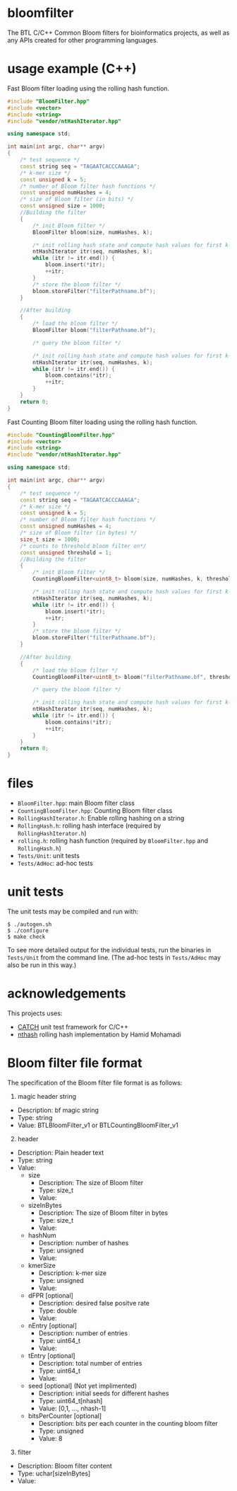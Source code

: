 # bloomfilter

The BTL C/C++ Common Bloom filters for bioinformatics projects, as well as any APIs created for other programming languages.

# usage example (C++)

Fast Bloom filter loading using the rolling hash function.

```C++
#include "BloomFilter.hpp"
#include <vector>
#include <string>
#include "vendor/ntHashIterator.hpp"

using namespace std;

int main(int argc, char** argv)
{
    /* test sequence */
    const string seq = "TAGAATCACCCAAAGA";
    /* k-mer size */
    const unsigned k = 5;
    /* number of Bloom filter hash functions */
    const unsigned numHashes = 4;
    /* size of Bloom filter (in bits) */
    const unsigned size = 1000;
	//Building the filter
	{
		/* init Bloom filter */
		BloomFilter bloom(size, numHashes, k);

		/* init rolling hash state and compute hash values for first k-mer */
		ntHashIterator itr(seq, numHashes, k);
		while (itr != itr.end()) {
			bloom.insert(*itr);
			++itr;
		}
		/* store the bloom filter */
		bloom.storeFilter("filterPathname.bf");
	}

	//After building
	{
		/* load the bloom filter */
		BloomFilter bloom("filterPathname.bf");

		/* query the bloom filter */

		/* init rolling hash state and compute hash values for first k-mer */
		ntHashIterator itr(seq, numHashes, k);
		while (itr != itr.end()) {
			bloom.contains(*itr);
			++itr;
		}
	}
	return 0;
}
```

Fast Counting Bloom filter loading using the rolling hash function.


```C++
#include "CountingBloomFilter.hpp"
#include <vector>
#include <string>
#include "vendor/ntHashIterator.hpp"

using namespace std;

int main(int argc, char** argv)
{
    /* test sequence */
    const string seq = "TAGAATCACCCAAAGA";
    /* k-mer size */
    const unsigned k = 5;
    /* number of Bloom filter hash functions */
    const unsigned numHashes = 4;
    /* size of Bloom filter (in bytes) */
    size_t size = 1000;
    /* counts to threshold bloom filter on*/
    const unsigned threshold = 1;
	//Building the filter
	{
		/* init Bloom filter */
		CountingBloomFilter<uint8_t> bloom(size, numHashes, k, threshold);

		/* init rolling hash state and compute hash values for first k-mer */
		ntHashIterator itr(seq, numHashes, k);
		while (itr != itr.end()) {
			bloom.insert(*itr);
			++itr;
		}
		/* store the bloom filter */
		bloom.storeFilter("filterPathname.bf");
	}

	//After building
	{
		/* load the bloom filter */
		CountingBloomFilter<uint8_t> bloom("filterPathname.bf", threshold);

		/* query the bloom filter */

		/* init rolling hash state and compute hash values for first k-mer */
		ntHashIterator itr(seq, numHashes, k);
		while (itr != itr.end()) {
			bloom.contains(*itr);
			++itr;
		}
	}
	return 0;
}
```

# files

* `BloomFilter.hpp`: main Bloom filter class
* `CountingBloomFilter.hpp`: Counting Bloom filter class
* `RollingHashIterator.h`: Enable rolling hashing on a string
* `RollingHash.h`: rolling hash interface (required by `RollingHashIterator.h`)
* `rolling.h`: rolling hash function (required by `BloomFilter.hpp` and `RollingHash.h`)
* `Tests/Unit`: unit tests
* `Tests/AdHoc`: ad-hoc tests

# unit tests

The unit tests may be compiled and run with:

	$ ./autogen.sh
	$ ./configure
	$ make check

To see more detailed output for the individual tests, run the binaries in `Tests/Unit` from the command line. (The ad-hoc tests in `Tests/AdHoc` may also be run in this way.)

# acknowledgements

This projects uses:
* [CATCH](https://github.com/philsquared/Catch) unit test framework for C/C++
* [nthash](https://github.com/bcgsc/ntHash) rolling hash implementation by Hamid Mohamadi

# Bloom filter file format

The specification of the Bloom filter file format is as follows:

1. magic header string
  * Description: bf magic string
  * Type: string
  * Value: BTLBloomFilter_v1 or BTLCountingBloomFilter_v1
2. header
  * Description: Plain header text
  * Type: string
  * Value:
    * size
      * Description: The size of Bloom filter
      * Type: size_t
      * Value:
    * sizeInBytes
      * Description: The size of Bloom filter in bytes
      * Type: size_t
      * Value:
    * hashNum
      * Description: number of hashes
      * Type: unsigned
      * Value:
    * kmerSize
      * Description: k-mer size
      * Type: unsigned
      * Value:
    * dFPR [optional]
      * Description: desired false positve rate
      * Type: double
      * Value:
    * nEntry [optional]
      * Description: number of entries
      * Type: uint64_t
      * Value:
    * tEntry [optional]
      * Description: total number of entries
      * Type: uint64_t
      * Value:
    * seed [optional] \(Not yet implimented\)
      * Description: initial seeds for different hashes
      * Type: uint64_t[nhash]
      * Value: [0,1, ..., nhash-1]
    * bitsPerCounter [optional]
      * Description: bits per each counter in the counting bloom filter
      * Type: unsigned
      * Value: 8
3. filter
  * Description: Bloom filter content
  * Type: uchar[sizeInBytes]
  * Value:

